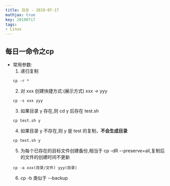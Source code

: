 ```yaml
---
title: 日志 - 2019-07-17
mathjax: true
key: 20190717
tags:
- Linux
---
```

## 每日一命令之cp
- 常用参数:
    1. 递归复制 
    ```
    cp -r * 
    ```
    2. 对 xxx 创建快捷方式:(展示方式) xxx -> yyy
    ``` 
    cp -s xxx yyy
    ```
    3. 如果目录 y 存在,则 cd y 后存在 test.sh
    ```
    cp test.sh y
    ```
    4. 如果目录 y 不存在,则 y 是 test 的复制，**不会生成目录**
    ```
    cp test.sh y 
    ```
    5.  为每个已存在的目标文件创建备份,相当于 cp -dR --preserve=all,复制后的文件的创建时间不更新
    ```
    cp -a xxx(目录/文件) yyy(目录)
    ```
    6. cp -b 类似于 --backup